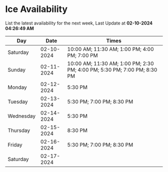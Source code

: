 # Ice Availability

List the latest availability for the next week, Last Update at **02-10-2024 04:26:49 AM**

| Day         | Date        | Times       |
| ----------- | ----------- | ----------- |
|Saturday|02-10-2024|10:00 AM; 11:30 AM; 1:00 PM; 4:00 PM; 7:00 PM|
|Sunday|02-11-2024|10:00 AM; 11:30 AM; 1:00 PM; 2:30 PM; 4:00 PM; 5:30 PM; 7:00 PM; 8:30 PM|
|Monday|02-12-2024|5:30 PM|
|Tuesday|02-13-2024|5:30 PM; 7:00 PM; 8:30 PM|
|Wednesday|02-14-2024|5:30 PM|
|Thursday|02-15-2024|8:30 PM|
|Friday|02-16-2024|5:30 PM; 7:00 PM; 8:30 PM|
|Saturday|02-17-2024||
